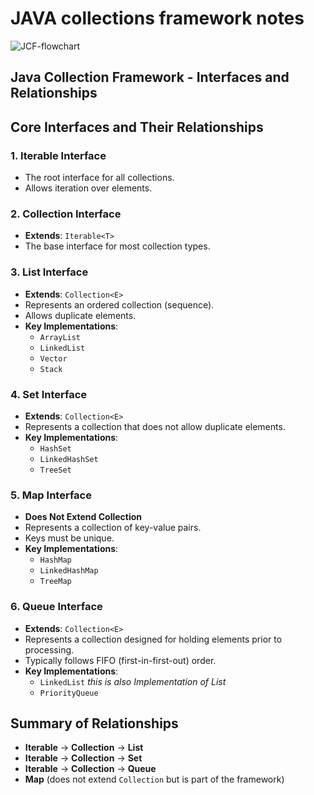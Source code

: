# JAVA collections framework notes

![JCF-flowchart](https://miro.medium.com/v2/resize:fit:828/format:webp/1*qgcrVwo8qzF4muOQ-kKB8A.jpeg)



## Java Collection Framework - Interfaces and Relationships

## Core Interfaces and Their Relationships

### 1. Iterable Interface
- The root interface for all collections.
- Allows iteration over elements.

### 2. Collection Interface
- **Extends**: `Iterable<T>`
- The base interface for most collection types.

### 3. List Interface
- **Extends**: `Collection<E>`
- Represents an ordered collection (sequence).
- Allows duplicate elements.
- **Key Implementations**:
  - `ArrayList`
  - `LinkedList`
  - `Vector`
  - `Stack`

### 4. Set Interface
- **Extends**: `Collection<E>`
- Represents a collection that does not allow duplicate elements.
- **Key Implementations**:
  - `HashSet`
  - `LinkedHashSet`
  - `TreeSet`

### 5. Map Interface
- **Does Not Extend Collection**
- Represents a collection of key-value pairs.
- Keys must be unique.
- **Key Implementations**:
  - `HashMap`
  - `LinkedHashMap`
  - `TreeMap`

### 6. Queue Interface
- **Extends**: `Collection<E>`
- Represents a collection designed for holding elements prior to processing.
- Typically follows FIFO (first-in-first-out) order.
- **Key Implementations**:
  - `LinkedList` *this is also Implementation of List*
  - `PriorityQueue`

## Summary of Relationships

- **Iterable** → **Collection** → **List**
- **Iterable** → **Collection** → **Set**
- **Iterable** → **Collection** → **Queue**
- **Map** (does not extend `Collection` but is part of the framework)



